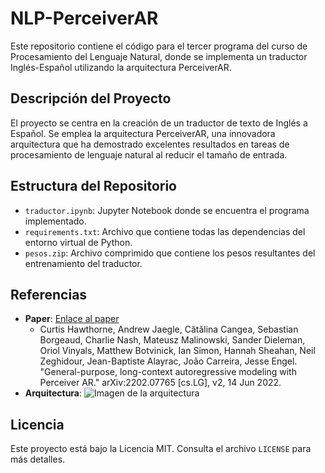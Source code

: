 # NLP-PerceiverAR

Este repositorio contiene el código para el tercer programa del curso de Procesamiento del Lenguaje Natural, donde se implementa un traductor Inglés-Español utilizando la arquitectura PerceiverAR.

## Descripción del Proyecto
El proyecto se centra en la creación de un traductor de texto de Inglés a Español. Se emplea la arquitectura PerceiverAR, una innovadora arquitectura que ha demostrado excelentes resultados en tareas de procesamiento de lenguaje natural al reducir el tamaño de entrada.

## Estructura del Repositorio
- `traductor.ipynb`: Jupyter Notebook donde se encuentra el programa implementado.
- `requirements.txt`: Archivo que contiene todas las dependencias del entorno virtual de Python.
- `pesos.zip`: Archivo comprimido que contiene los pesos resultantes del entrenamiento del traductor.

## Referencias
- **Paper**: [Enlace al paper](https://arxiv.org/abs/2202.07765)
  - Curtis Hawthorne, Andrew Jaegle, Cătălina Cangea, Sebastian Borgeaud, Charlie Nash, Mateusz Malinowski, Sander Dieleman, Oriol Vinyals, Matthew Botvinick, Ian Simon, Hannah Sheahan, Neil Zeghidour, Jean-Baptiste Alayrac, João Carreira, Jesse Engel. "General-purpose, long-context autoregressive modeling with Perceiver AR." arXiv:2202.07765 [cs.LG], v2, 14 Jun 2022.
- **Arquitectura**: ![Imagen de la arquitectura](https://lh3.googleusercontent.com/e_BUc-IU3m8068zrQqltrBxCXpxF8JnVmC996xxUNbWE5mZ--UgA5vm0-YWN2oUA3cm7flNQ-4xKYY76OijkU4eysqjHN1mxIIvLvdVL_tPN3_UtoA=w616)

## Licencia
Este proyecto está bajo la Licencia MIT. Consulta el archivo `LICENSE` para más detalles.
